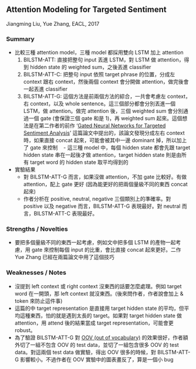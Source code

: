 ## Attention Modeling for Targeted Sentiment

Jiangming Liu, Yue Zhang, EACL, 2017

### Summary
- 比較三種 attention model，三種 model 都採用雙向 LSTM 加上 attention
    1. BILSTM-ATT: 直接把整句 input 丟進 LSTM，對 LSTM 做 attention，得到 hidden state 的 weighted sum，之後丟進 classifier
    2. BILSTM-ATT-C: 把整句 input 依照 target phrase 的位置，分成左 context 跟右 context，然後兩個 context 會分開做 attention，做完後會一起丟進 classifier
    3. BILSTM-ATT-G: 這個方法是前兩個方法的綜合，一共會考慮左 context，右 context，以及 whole sentence。這三個部分都會分別丟進一個 LSTM，做 attention。做完 attention 後，三個 weighted sum 會分別通過一個 gate (會保證三個 gate 和是 1)，再 weighted sum 起來。這個想法是在第二作者的前作 ‘[Gated Neural Networks for Targeted Sentiment Analysis](https://www.aaai.org/ocs/index.php/AAAI/AAAI16/paper/download/12074/12065)’ 這篇論文中提出的，該論文發現分成左右 context 時，如果直接 concat 起來，可能會被其中一邊 dominant 掉，所以加上了 gate 來控制
    - 這三種 model 中，每個 hidden state 都會先跟 target hidden state 串在一起後才做 attention，target hidden state 則是由所有 target word 的 hidden state 取平均得到的
- 實驗結果
    - 對 BILSTM-ATT-G 而言，如果沒做 attention，不加 gate 比較好。有做 attention，配上 gate 更好 (因為能更好的把兩個量級不同的東西 concat 起來)
    - 作者分析在 positive, neutral, negative 三個類別上的準確率。對 positive 以及 negative 而言，BILSTM-ATT-G 表現最好。對 neutral 而言，BILSTM-ATT-C 表現最好。

### Strengths / Novelties
- 要把多個量級不同的東西一起考慮，例如文中把多個 LSTM 的產物一起考慮，用 gate 來控制每個 input 的比重，會比直接 concat 起來更好。二作 Yue Zhang 已經在兩篇論文中用了這個技巧

### Weaknesses / Notes
- 沒提到 left context 或 right context 沒東西的話要怎麼處理。例如 target word 在一開頭，那 left context 就沒東西。(後來問作者，作者說會加上 <BOS> & <EOS> token 來防止這件事)
- 這篇的中 target representation 是直接用 target hidden state 的平均，但平均這種東西，怕的就是遇到太長的 target。如果對 target hidden state 做 attention，用 attend 後的結果當成 target representation，可能會更 robust。
- 為了驗證 BILSTM-ATT-G 對 [OOV (out of vocabulary)](http://www.festvox.org/bsv/x1407.html) 的效果很好，作者額外切了一組不包含 OOV 的 test data，並切了一組包含很多 OOV 的 test data。對這兩個 test data 做實驗，得出 OOV 很多的時候，對 BILSTM-ATT-G 影響較小。不過作者在 OOV 實驗中的圖表畫反了，算是一個小 bug
